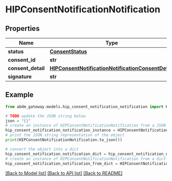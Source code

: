 # HIPConsentNotificationNotification


## Properties

Name | Type | Description | Notes
------------ | ------------- | ------------- | -------------
**status** | [**ConsentStatus**](ConsentStatus.md) |  | 
**consent_id** | **str** |  | 
**consent_detail** | [**HIPConsentNotificationNotificationConsentDetail**](HIPConsentNotificationNotificationConsentDetail.md) |  | 
**signature** | **str** |  | 

## Example

```python
from abdm_gateway.models.hip_consent_notification_notification import HIPConsentNotificationNotification

# TODO update the JSON string below
json = "{}"
# create an instance of HIPConsentNotificationNotification from a JSON string
hip_consent_notification_notification_instance = HIPConsentNotificationNotification.from_json(json)
# print the JSON string representation of the object
print(HIPConsentNotificationNotification.to_json())

# convert the object into a dict
hip_consent_notification_notification_dict = hip_consent_notification_notification_instance.to_dict()
# create an instance of HIPConsentNotificationNotification from a dict
hip_consent_notification_notification_from_dict = HIPConsentNotificationNotification.from_dict(hip_consent_notification_notification_dict)
```
[[Back to Model list]](../README.md#documentation-for-models) [[Back to API list]](../README.md#documentation-for-api-endpoints) [[Back to README]](../README.md)



